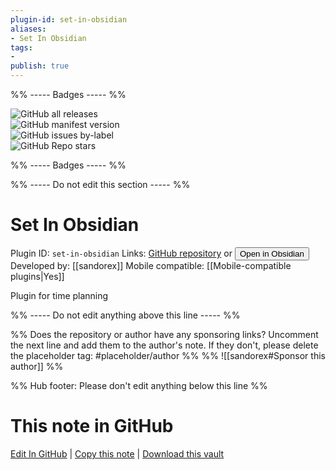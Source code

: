 ```yaml
---
plugin-id: set-in-obsidian
aliases:
- Set In Obsidian
tags: 
- 
publish: true
---
```


%% ----- Badges ----- %%

![GitHub all releases](https://img.shields.io/github/downloads/sandorex/set-in-obsidian-plugin/total?color=573E7A&logo=github&style=for-the-badge)   
![GitHub manifest version](https://img.shields.io/github/manifest-json/v/sandorex/set-in-obsidian-plugin?color=573E7A&logo=github&style=for-the-badge)   
![GitHub issues by-label](https://img.shields.io/github/issues/sandorex/set-in-obsidian-plugin/help%20wanted?color=573E7A&logo=github&style=for-the-badge)   
![GitHub Repo stars](https://img.shields.io/github/stars/sandorex/set-in-obsidian-plugin?color=573E7A&logo=github&style=for-the-badge)

%% ----- Badges ----- %%

%% ----- Do not edit this section ----- %%

# Set In Obsidian

Plugin ID: `set-in-obsidian`
Links: [GitHub repository](https://github.com/sandorex/set-in-obsidian-plugin) or [<button id=HH>Open in Obsidian</button>](obsidian://show-plugin?id=set-in-obsidian)
Developed by: [[sandorex]]
Mobile compatible: [[Mobile-compatible plugins|Yes]]

Plugin for time planning

%% ----- Do not edit anything above this line ----- %% 

%% Does the repository or author have any sponsoring links? Uncomment the next line and add them to the author's note. If they don't, please delete the placeholder tag: #placeholder/author %%
%% ![[sandorex#Sponsor this author]] %%

%% Hub footer: Please don't edit anything below this line %%

# This note in GitHub

<span class="git-footer">[Edit In GitHub](https://github.dev/obsidian-community/obsidian-hub/blob/main/02%20-%20Community%20Expansions/02.05%20All%20Community%20Expansions/Plugins/set-in-obsidian.md "git-hub-edit-note") | [Copy this note](https://raw.githubusercontent.com/obsidian-community/obsidian-hub/main/02%20-%20Community%20Expansions/02.05%20All%20Community%20Expansions/Plugins/set-in-obsidian.md "git-hub-copy-note") | [Download this vault](https://github.com/obsidian-community/obsidian-hub/archive/refs/heads/main.zip "git-hub-download-vault") </span>
